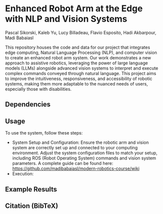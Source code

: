 # Enhanced Robot Arm at the Edge with NLP and Vision Systems

Pascal Sikorski, Kaleb Yu, Lucy Billadeau, Flavio Esposito, Hadi Akbarpour, Madi Babaiasl

This repository houses the code and data for our project that integrates edge computing, Natural Language Processing (NLP), and computer vision to create an enhanced robot arm system. Our work demonstrates a new approach to assistive robotics, leveraging the power of large language models (LLMs) alongside advanced vision systems to interpret and execute complex commands conveyed through natural language. This project aims to improve the intuitiveness, responsiveness, and accessibility of robotic systems, making them more adaptable to the nuanced needs of users, especially those with disabilities.

## Dependencies 

## Usage

To use the system, follow these steps:

- System Setup and Configuration: Ensure the robotic arm and vision system are correctly set up and connected to your computing environment. Adjust the system configuration files to match your setup, including ROS (Robot Operating System) commands and vision system parameters. A complete guide can be found here: https://github.com/madibabaiasl/modern-robotics-course/wiki
- Execution: 

## Example Results 

## Citation (BibTeX)




